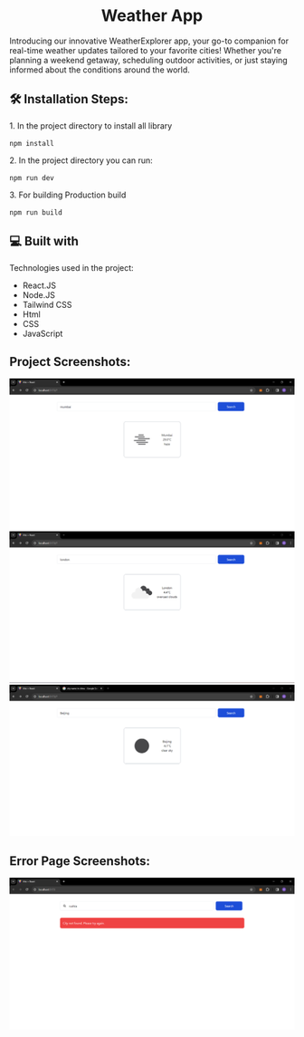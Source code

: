 <h1 align="center" id="title">Weather App</h1>

<p id="description">Introducing our innovative WeatherExplorer app, your go-to companion for real-time weather updates tailored to your favorite cities! Whether you're planning a weekend getaway, scheduling outdoor activities, or just staying informed about the conditions around the world.</p>


<h2>🛠️ Installation Steps:</h2>

<p>1. In the project directory to install all library</p>

```
npm install
```

<p>2. In the project directory you can run:</p>

```
npm run dev
```

<p>3. For building Production build</p>

```
npm run build
```

  
  
<h2>💻 Built with</h2>

Technologies used in the project:

*   React.JS
*   Node.JS
*   Tailwind CSS
*   Html
*   CSS
*   JavaScript

<h2>Project Screenshots:</h2>

<span><img src="https://github.com/akashpawar43/weather-app/blob/master/src/assets/website1.png" alt="project-screenshot" ></span>
<span><img src="https://github.com/akashpawar43/weather-app/blob/master/src/assets/website2.png" alt="project-screenshot" ></span>
<span><img src="https://github.com/akashpawar43/weather-app/blob/master/src/assets/website3.png" alt="project-screenshot" ></span>

<h2>Error Page Screenshots:</h2>

<span><img src="https://github.com/akashpawar43/weather-app/blob/master/src/assets/error.png" alt="project-screenshot" ></span>
